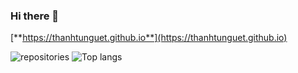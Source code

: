 ### Hi there 👋

[**https://thanhtunguet.github.io**](https://thanhtunguet.github.io)

<div class="container">
  <div class="row">
    <div class="col" style="align-items: flex-start;">
      <img src="https://github-readme-stats.vercel.app/api?username=thanhtunguet&show_icons=true&hide_border=true" alt="repositories">
      <img src="https://github-readme-stats.vercel.app/api/top-langs/?username=thanhtunguet" alt="Top langs">
    </div>
  </div>
</div>

<!--
**thanhtunguet/thanhtunguet** is a ✨ _special_ ✨ repository because its `README.md` (this file) appears on your GitHub profile.

Here are some ideas to get you started:

- 🔭 I’m currently working on ...
- 🌱 I’m currently learning ...
- 👯 I’m looking to collaborate on ...
- 🤔 I’m looking for help with ...
- 💬 Ask me about ...
- 📫 How to reach me: ...
- 😄 Pronouns: ...
- ⚡ Fun fact: ...
-->
